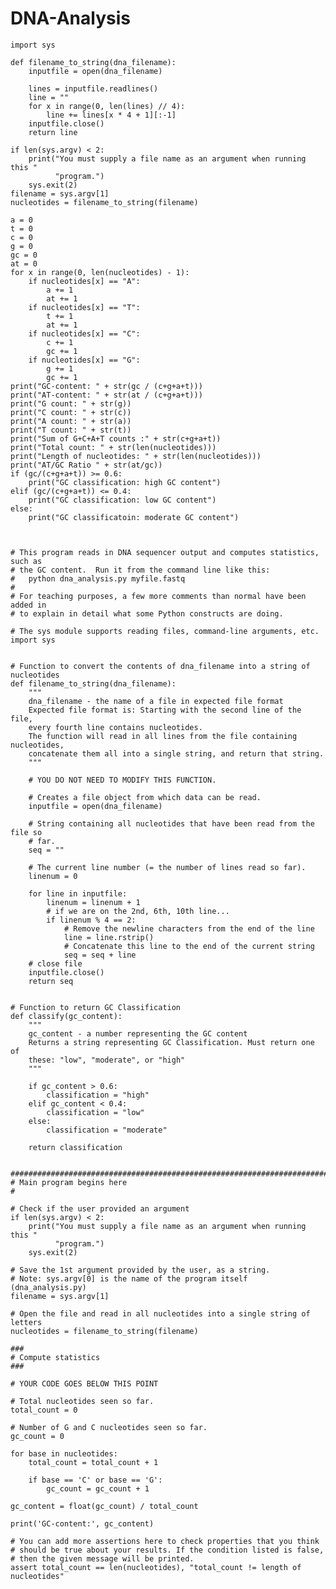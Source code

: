 # DNA-Analysis
    import sys
    
    def filename_to_string(dna_filename):
        inputfile = open(dna_filename)
        
        lines = inputfile.readlines()
        line = ""
        for x in range(0, len(lines) // 4):
            line += lines[x * 4 + 1][:-1]
        inputfile.close()
        return line
    
    if len(sys.argv) < 2:
        print("You must supply a file name as an argument when running this "
              "program.")
        sys.exit(2)
    filename = sys.argv[1]
    nucleotides = filename_to_string(filename)

    a = 0
    t = 0
    c = 0
    g = 0
    gc = 0
    at = 0
    for x in range(0, len(nucleotides) - 1):
        if nucleotides[x] == "A":
            a += 1
            at += 1
        if nucleotides[x] == "T":
            t += 1
            at += 1
        if nucleotides[x] == "C":
            c += 1
            gc += 1
        if nucleotides[x] == "G":
            g += 1
            gc += 1
    print("GC-content: " + str(gc / (c+g+a+t)))
    print("AT-content: " + str(at / (c+g+a+t)))
    print("G count: " + str(g))
    print("C count: " + str(c))
    print("A count: " + str(a))
    print("T count: " + str(t))
    print("Sum of G+C+A+T counts :" + str(c+g+a+t))
    print("Total count: " + str(len(nucleotides)))
    print("Length of nucleotides: " + str(len(nucleotides)))
    print("AT/GC Ratio " + str(at/gc))
    if (gc/(c+g+a+t)) >= 0.6:
        print("GC classification: high GC content")
    elif (gc/(c+g+a+t)) <= 0.4:
        print("GC classification: low GC content")
    else:
        print("GC classificatoin: moderate GC content")
    
    
    
    # This program reads in DNA sequencer output and computes statistics, such as
    # the GC content.  Run it from the command line like this:
    #   python dna_analysis.py myfile.fastq
    #
    # For teaching purposes, a few more comments than normal have been added in
    # to explain in detail what some Python constructs are doing.

    # The sys module supports reading files, command-line arguments, etc.
    import sys


    # Function to convert the contents of dna_filename into a string of nucleotides
    def filename_to_string(dna_filename):
        """
        dna_filename - the name of a file in expected file format
        Expected file format is: Starting with the second line of the file,
        every fourth line contains nucleotides.
        The function will read in all lines from the file containing nucleotides,
        concatenate them all into a single string, and return that string.
        """

        # YOU DO NOT NEED TO MODIFY THIS FUNCTION.

        # Creates a file object from which data can be read.
        inputfile = open(dna_filename)

        # String containing all nucleotides that have been read from the file so
        # far.
        seq = ""

        # The current line number (= the number of lines read so far).
        linenum = 0

        for line in inputfile:
            linenum = linenum + 1
            # if we are on the 2nd, 6th, 10th line...
            if linenum % 4 == 2:
                # Remove the newline characters from the end of the line
                line = line.rstrip()
                # Concatenate this line to the end of the current string
                seq = seq + line
        # close file
        inputfile.close()
        return seq


    # Function to return GC Classification
    def classify(gc_content):
        """
        gc_content - a number representing the GC content
        Returns a string representing GC Classification. Must return one of
        these: "low", "moderate", or "high"
        """

        if gc_content > 0.6:
            classification = "high"
        elif gc_content < 0.4:
            classification = "low"
        else:
            classification = "moderate"
        
        return classification


    ###########################################################################
    # Main program begins here
    #

    # Check if the user provided an argument
    if len(sys.argv) < 2:
        print("You must supply a file name as an argument when running this "
              "program.")
        sys.exit(2)

    # Save the 1st argument provided by the user, as a string.
    # Note: sys.argv[0] is the name of the program itself (dna_analysis.py)
    filename = sys.argv[1]

    # Open the file and read in all nucleotides into a single string of letters
    nucleotides = filename_to_string(filename)

    ###
    # Compute statistics
    ###

    # YOUR CODE GOES BELOW THIS POINT

    # Total nucleotides seen so far.
    total_count = 0

    # Number of G and C nucleotides seen so far.
    gc_count = 0

    for base in nucleotides:
        total_count = total_count + 1

        if base == 'C' or base == 'G':
            gc_count = gc_count + 1

    gc_content = float(gc_count) / total_count

    print('GC-content:', gc_content)

    # You can add more assertions here to check properties that you think
    # should be true about your results. If the condition listed is false,
    # then the given message will be printed.
    assert total_count == len(nucleotides), "total_count != length of nucleotides"
